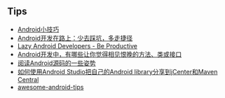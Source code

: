 ## Tips

- [Android小技巧][tips1]
- [Android开发在路上：少去踩坑，多走捷径][tips2]
- [Lazy Android Developers - Be Productive][tips3]
- [Android开发中，有哪些让你觉得相见恨晚的方法、类或接口][tips4]
- [阅读Android源码的一些姿势][tips5]
- [如何使用Android Studio把自己的Android library分享到jCenter和Maven Central][tips6]
- [awesome-android-tips][tips7]



[tips1]: http://android.jobbole.com/80645/
[tips2]: http://djt.qq.com/article/view/1193
[tips3]: https://speakerdeck.com/pareshmayani/lazy-android-developers-be-productive
[tips4]: https://www.zhihu.com/question/33636939
[tips5]: http://zhuanlan.zhihu.com/kaede/20564614
[tips6]: http://www.jcodecraeer.com/a/anzhuokaifa/androidkaifa/2015/0623/3097.html
[tips7]: https://github.com/jiang111/awesome-android-tips